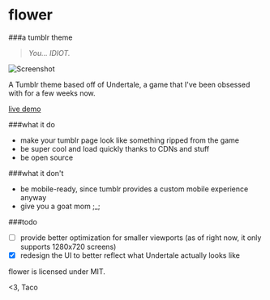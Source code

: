 # flower
###a tumblr theme

>*You... IDIOT.*

![Screenshot](http://i.imgur.com/VWeEjI5.png)

A Tumblr theme based off of Undertale, a game that I've been obsessed with for a few weeks now.

[live demo](http://tumblr.thattacoguy.net)

###what it do 

 - make your tumblr page look like something ripped from the game
 - be super cool and load quickly thanks to CDNs and stuff
 - be open source

###what it don't
 
 - be mobile-ready, since tumblr provides a custom mobile experience anyway
 - give you a goat mom ;_;

###todo

 - [ ] provide better optimization for smaller viewports (as of right now, it only supports 1280x720 screens) [](#1)
 - [x] redesign the UI to better reflect what Undertale actually looks like

flower is licensed under MIT.

<3,
Taco
